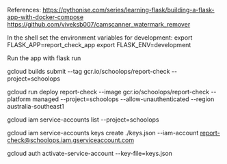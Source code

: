 References:
https://pythonise.com/series/learning-flask/building-a-flask-app-with-docker-compose
https://github.com/viveksb007/camscanner_watermark_remover

In the shell set the environment variables for development:
export FLASK_APP=report_check_app
export FLASK_ENV=development

Run the app with flask run

gcloud builds submit --tag gcr.io/schoolops/report-check --project=schoolops

gcloud run deploy report-check --image gcr.io/schoolops/report-check --platform managed --project=schoolops --allow-unauthenticated --region australia-southeast1

gcloud iam service-accounts list --project=schoolops

gcloud iam service-accounts keys create ./keys.json --iam-account report-check@schoolops.iam.gserviceaccount.com

gcloud auth activate-service-account --key-file=keys.json

